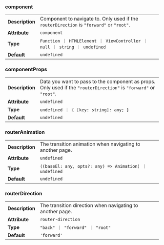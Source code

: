 

### component 

| | |
| --- | --- |
| **Description** | Component to navigate to. Only used if the `routerDirection` is `"forward"` or `"root"`. |
| **Attribute** | `component` |
| **Type** | `Function ｜ HTMLElement ｜ ViewController ｜ null ｜ string ｜ undefined` |
| **Default** | `undefined` |



### componentProps 

| | |
| --- | --- |
| **Description** | Data you want to pass to the component as props. Only used if the `"routerDirection"` is `"forward"` or `"root"`. |
| **Attribute** | `undefined` |
| **Type** | `undefined ｜ { [key: string]: any; }` |
| **Default** | `undefined` |



### routerAnimation 

| | |
| --- | --- |
| **Description** | The transition animation when navigating to another page. |
| **Attribute** | `undefined` |
| **Type** | `((baseEl: any, opts?: any) => Animation) ｜ undefined` |
| **Default** | `undefined` |



### routerDirection 

| | |
| --- | --- |
| **Description** | The transition direction when navigating to another page. |
| **Attribute** | `router-direction` |
| **Type** | `"back" ｜ "forward" ｜ "root"` |
| **Default** | `'forward'` |

